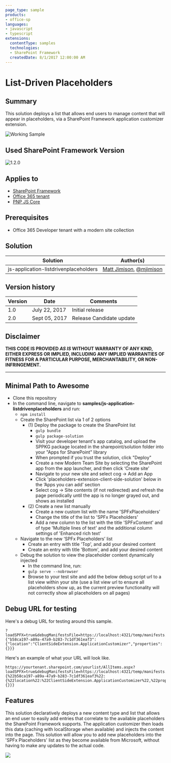 ```yaml
---
page_type: sample
products:
- office-sp
languages:
- javascript
- typescript
extensions:
  contentType: samples
  technologies:
  - SharePoint Framework
  createdDate: 8/1/2017 12:00:00 AM
---
```

# List-Driven Placeholders

## Summary
This solution deploys a list that allows end users to manage content that will appear in placeholders, via a SharePoint Framework application customizer extension.

<img src='./assets/placeholders.jpg' alt='Working Sample' />

## Used SharePoint Framework Version 
![1.2.0](https://img.shields.io/badge/version-1.2.0-orange.svg)

## Applies to

* [SharePoint Framework](https://dev.office.com/sharepoint)
* [Office 365 tenant](https://dev.office.com/sharepoint/docs/spfx/set-up-your-development-environment)
* [PNP JS Core](https://github.com/SharePoint/PnP-JS-Core)

## Prerequisites
 
* Office 365 Developer tenant with a modern site collection

## Solution

Solution|Author(s)
--------|---------
js-application-listdrivenplaceholders | [Matt Jimison](https://mattjimison.com/), [@mjimison](https://twitter.com/mjimison)

## Version history

Version|Date|Comments
-------|----|--------
1.0|July 22, 2017|Initial release
2.0|Sept 05, 2017|Release Candidate update

## Disclaimer
**THIS CODE IS PROVIDED *AS IS* WITHOUT WARRANTY OF ANY KIND, EITHER EXPRESS OR IMPLIED, INCLUDING ANY IMPLIED WARRANTIES OF FITNESS FOR A PARTICULAR PURPOSE, MERCHANTABILITY, OR NON-INFRINGEMENT.**

---

## Minimal Path to Awesome

- Clone this repository
- In the command line, navigate to **samples/js-application-listdrivenplaceholders** and run:
  - `npm install`
  - Create the SharePoint list via 1 of 2 options 
    - (1) Deploy the package to create the SharePoint list
      - `gulp bundle`
      - `gulp package-solution`
      - Visit your developer tenant's app catalog, and upload the SPPKG package located in the sharepoint/solution folder into your "Apps for SharePoint" library
      - When prompted if you trust the solution, click "Deploy"
      - Create a new Modern Team Site by selecting the SharePoint app from the app launcher, and then click ‘Create site’
      - Navigate to your new site and select cog -> Add an App
      - Click 'placeholders-extension-client-side-solution' below in the ‘Apps you can add’ section
      - Select cog -> Site contents (if not redirected) and refresh the page periodically until the app is no longer grayed out, and shows as installed
    - (2) Create a new list manually
      - Create a new custom list with the name 'SPFxPlaceholders'
      - Change the title of the list to 'SPFx Placeholders'
      - Add a new column to the list with the title 'SPFxContent' and of type 'Multiple lines of text' and the additional column settings of 'Enhanced rich text'
  - Navigate to the new ‘SPFx Placeholders’ list
      - Create an entry with title 'Top', and add your desired content
      - Create an entry with title 'Bottom', and add your desired content
  - Debug the solution to view the placeholder content dynamically injected
    - In the command line, run:
    - `gulp serve --nobrowser`
    - Browse to your test site and add the below debug script url to a list view within your site (use a list view url to ensure all placeholders show up, as the current preview functionality will not correctly show all placeholders on all pages)

## Debug URL for testing
Here's a debug URL for testing around this sample.

```
?loadSPFX=true&debugManifestsFile=https://localhost:4321/temp/manifests.js&customActions={"b58ca197-a89a-47a9-b283-7c1df361eaf3":{"location":"ClientSideExtension.ApplicationCustomizer","properties":{}}}
```

Here's an example of what your URL will look like.

```
https://yourtenant.sharepoint.com/yourlist/AllItems.aspx?loadSPFX=true&debugManifestsFile=https://localhost:4321/temp/manifests.js&customActions={%22b58ca197-a89a-47a9-b283-7c1df361eaf3%22:{%22location%22:%22ClientSideExtension.ApplicationCustomizer%22,%22properties%22:{}}}
```

## Features
This solution declaratively deploys a new content type and list that allows an end user to easily add entries that correlate to the available placeholders the SharePoint Framework supports. The application customizer then loads this data (caching with localStorage when available) and injects the content into the page. This solution will allow you to add new placeholders into the 'SPFx Placeholders' list as they become available from Microsoft, without having to make any updates to the actual code.

<img src="https://telemetry.sharepointpnp.com/sp-dev-fx-extensions/samples/js-application-listdrivenplaceholders" />
